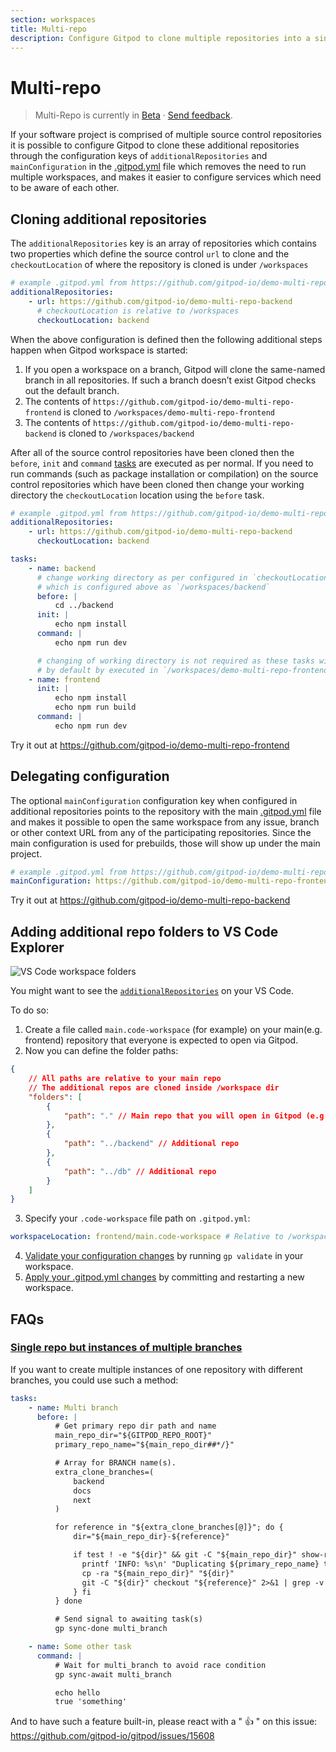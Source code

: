 ```yaml
---
section: workspaces
title: Multi-repo
description: Configure Gitpod to clone multiple repositories into a single workspace.
---
```


# Multi-repo

> Multi-Repo is currently in [Beta](/docs/help/public-roadmap/release-cycle) · [Send feedback](https://github.com/gitpod-io/gitpod/issues/8623).

If your software project is comprised of multiple source control repositories it is possible to configure Gitpod to clone these additional repositories through the configuration keys of `additionalRepositories` and `mainConfiguration` in the [.gitpod.yml](/docs/references/gitpod-yml) file which removes the need to run multiple workspaces, and makes it easier to configure services which need to be aware of each other.

## Cloning additional repositories

The `additionalRepositories` key is an array of repositories which contains two properties which define the source control `url` to clone and the `checkoutLocation` of where the repository is cloned is under `/workspaces`

```yml
# example .gitpod.yml from https://github.com/gitpod-io/demo-multi-repo-frontend
additionalRepositories:
    - url: https://github.com/gitpod-io/demo-multi-repo-backend
      # checkoutLocation is relative to /workspaces
      checkoutLocation: backend
```

When the above configuration is defined then the following additional steps happen when Gitpod workspace is started:

1. If you open a workspace on a branch, Gitpod will clone the same-named branch in all repositories. If such a branch doesn’t exist Gitpod checks out the default branch.
1. The contents of `https://github.com/gitpod-io/demo-multi-repo-frontend` is cloned to `/workspaces/demo-multi-repo-frontend`
1. The contents of `https://github.com/gitpod-io/demo-multi-repo-backend` is cloned to `/workspaces/backend`

After all of the source control repositories have been cloned then the `before`, `init` and `command` [tasks](https://www.gitpod.io/docs/configure/workspaces/tasks) are executed as per normal. If you need to run commands (such as package installation or compilation) on the source control repositories which have been cloned then change your working directory the `checkoutLocation` location using the `before` task.

```yml
# example .gitpod.yml from https://github.com/gitpod-io/demo-multi-repo-frontend
additionalRepositories:
    - url: https://github.com/gitpod-io/demo-multi-repo-backend
      checkoutLocation: backend

tasks:
    - name: backend
      # change working directory as per configured in `checkoutLocation`
      # which is configured above as `/workspaces/backend`
      before: |
          cd ../backend
      init: |
          echo npm install
      command: |
          echo npm run dev

      # changing of working directory is not required as these tasks will
      # by default by executed in `/workspaces/demo-multi-repo-frontend`
    - name: frontend
      init: |
          echo npm install
          echo npm run build
      command: |
          echo npm run dev
```

Try it out at https://github.com/gitpod-io/demo-multi-repo-frontend

## Delegating configuration

The optional `mainConfiguration` configuration key when configured in additional repositories points to the repository with the main [.gitpod.yml](/docs/references/gitpod-yml) file and makes it possible to open the same workspace from any issue, branch or other context URL from any of the participating repositories. Since the main configuration is used for prebuilds, those will show up under the main project.

```yml
# example .gitpod.yml from https://github.com/gitpod-io/demo-multi-repo-backend
mainConfiguration: https://github.com/gitpod-io/demo-multi-repo-frontend
```

Try it out at https://github.com/gitpod-io/demo-multi-repo-backend

## Adding additional repo folders to VS Code Explorer

![VS Code workspace folders](/images/docs/vscode-workspace-folders.png)

You might want to see the [`additionalRepositories`](#cloning-additional-repositories) on your VS Code.

To do so:

1. Create a file called `main.code-workspace` (for example) on your main(e.g. frontend) repository that everyone is expected to open via Gitpod.
2. Now you can define the folder paths:

```json
{
	// All paths are relative to your main repo
	// The additional repos are cloned inside /workspace dir
	"folders": [
		{
			"path": "." // Main repo that you will open in Gitpod (e.g. frontend)
		},
		{
			"path": "../backend" // Additional repo
		},
		{
			"path": "../db" // Additional repo
		}
	]
}
```

3. Specify your `.code-workspace` file path on `.gitpod.yml`:

```yml
workspaceLocation: frontend/main.code-workspace # Relative to /workspace dir
```

4. [Validate your configuration changes](/docs/configure/workspaces#validate-your-gitpod-configuration) by running `gp validate` in your workspace.
5. [Apply your .gitpod.yml changes](/docs/configure/workspaces#apply-configuration-changes) by committing and restarting a new workspace.

## FAQs

### [Single repo but instances of multiple branches](https://discord.com/channels/816244985187008514/1063202039955476540)

<!-- DISCORD_BOT_FAQ - DO NOT REMOVE -->

If you want to create multiple instances of one repository with different branches, you could use such a method:

```yml
tasks:
    - name: Multi branch
      before: |
          # Get primary repo dir path and name
          main_repo_dir="${GITPOD_REPO_ROOT}"
          primary_repo_name="${main_repo_dir##*/}"

          # Array for BRANCH name(s).
          extra_clone_branches=(
              backend
              docs
              next
          )

          for reference in "${extra_clone_branches[@]}"; do {
              dir="${main_repo_dir}-${reference}"

              if test ! -e "${dir}" && git -C "${main_repo_dir}" show-ref --quiet "refs/heads/${reference}"; then {
                printf 'INFO: %s\n' "Duplicating ${primary_repo_name} to ${dir} with ${reference} branch"
                cp -ra "${main_repo_dir}" "${dir}"
                git -C "${dir}" checkout "${reference}" 2>&1 | grep -v "Switched to branch '${reference}'"
              } fi
          } done

          # Send signal to awaiting task(s)
          gp sync-done multi_branch

    - name: Some other task
      command: |
          # Wait for multi_branch to avoid race condition
          gp sync-await multi_branch

          echo hello
          true 'something'
```

And to have such a feature built-in, please react with a " 👍 " on this issue: https://github.com/gitpod-io/gitpod/issues/15608
